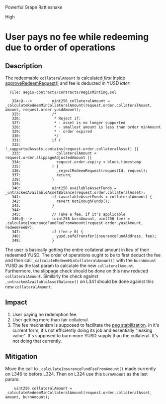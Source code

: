 Powerful Grape Rattlesnake

High

# User pays no fee while redeeming due to order of operations

## Description
The redeemable `collateralAmount` is calculated _first_ [inside approveRedeemRequest()](https://github.com/sherlock-audit/2025-04-aegis-op-grant/blob/main/aegis-contracts/contracts/AegisMinting.sol#L324) and fee is deducted in YUSD _later_:
```solidity
  File: aegis-contracts/contracts/AegisMinting.sol

   324:@--->         uint256 collateralAmount = _calculateRedeemMinCollateralAmount(request.order.collateralAsset, amount, request.order.yusdAmount);
   325:              /*
   326:               * Reject if:
   327:               * - asset is no longer supported
   328:               * - smallest amount is less than order minAmount
   329:               * - order expired
   330:               */
   331:              if (
   332:                !_supportedAssets.contains(request.order.collateralAsset) ||
   333:                collateralAmount < request.order.slippageAdjustedAmount ||
   334:                request.order.expiry < block.timestamp
   335:              ) {
   336:                _rejectRedeemRequest(requestId, request);
   337:                return;
   338:              }
   339:          
   340:              uint256 availableAssetFunds = _untrackedAvailableAssetBalance(request.order.collateralAsset);
   341:              if (availableAssetFunds < collateralAmount) {
   342:                revert NotEnoughFunds();
   343:              }
   344:          
   345:              // Take a fee, if it's applicable
   346:@--->         (uint256 burnAmount, uint256 fee) = _calculateInsuranceFundFeeFromAmount(request.order.yusdAmount, redeemFeeBP);
   347:              if (fee > 0) {
   348:                yusd.safeTransfer(insuranceFundAddress, fee);
   349:              }
```

The user is basically getting the entire collateral amount in lieu of their redeemed YUSD. The order of operations ought to be to first deduct the fee and then call `_calculateRedeemMinCollateralAmount()` with the `burnAmount` YUSD as the last param to calculate the new `collateralAmount`.
Furthermore, the slippage check should be done on this new reduced `collateralAmount`. Similarly the check against `_untrackedAvailableAssetBalance()` on L341 should be done against this new `collateralAmount`.

## Impact
1. User paying no redemption fee.
2. User getting more than fair collateral.
3. The fee mechanism is supposed to facilitate the [peg stabilization](https://docs.aegis.im/overview/peg-stabilization-mechanism). In it's current form, it's not efficiently doing its job and essentially "leaking value". It's supposed to burn more YUSD supply than the collateral. It's not doing that currently.

## Mitigation 
Move the call to `_calculateInsuranceFundFeeFromAmount()` made currently on L346 to before L324. Then on L324 use this `burnAmount` as the last param:
```solidity
    uint256 collateralAmount = _calculateRedeemMinCollateralAmount(request.order.collateralAsset, amount, burnAmount);
```